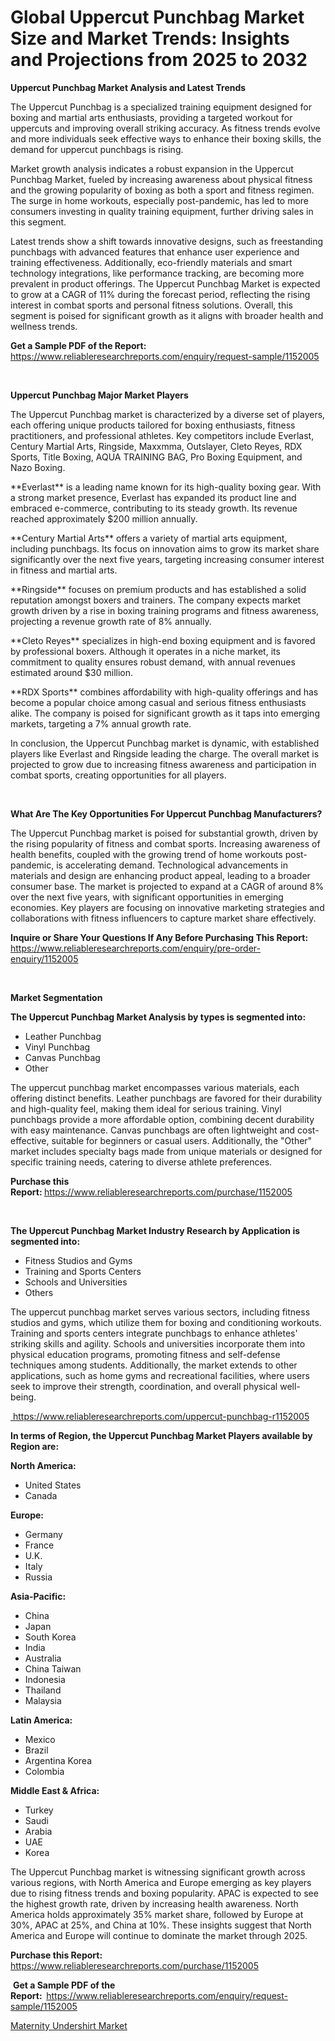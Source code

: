 <p><h1>Global Uppercut Punchbag Market Size and Market Trends: Insights and Projections from 2025 to 2032</h1></p><p><strong>Uppercut Punchbag Market Analysis and Latest Trends</strong></p>
<p><p>The Uppercut Punchbag is a specialized training equipment designed for boxing and martial arts enthusiasts, providing a targeted workout for uppercuts and improving overall striking accuracy. As fitness trends evolve and more individuals seek effective ways to enhance their boxing skills, the demand for uppercut punchbags is rising. </p><p>Market growth analysis indicates a robust expansion in the Uppercut Punchbag Market, fueled by increasing awareness about physical fitness and the growing popularity of boxing as both a sport and fitness regimen. The surge in home workouts, especially post-pandemic, has led to more consumers investing in quality training equipment, further driving sales in this segment. </p><p>Latest trends show a shift towards innovative designs, such as freestanding punchbags with advanced features that enhance user experience and training effectiveness. Additionally, eco-friendly materials and smart technology integrations, like performance tracking, are becoming more prevalent in product offerings. The Uppercut Punchbag Market is expected to grow at a CAGR of 11% during the forecast period, reflecting the rising interest in combat sports and personal fitness solutions. Overall, this segment is poised for significant growth as it aligns with broader health and wellness trends.</p></p>
<p><strong>Get a Sample PDF of the Report:&nbsp;</strong> <a href="https://www.reliableresearchreports.com/enquiry/request-sample/1152005?utm_campaign=2201&utm_medium=2&utm_source=Github&utm_content=ia&utm_term=07022025&utm_id=uppercut-punchbag">https://www.reliableresearchreports.com/enquiry/request-sample/1152005</a></p>
<p>&nbsp;</p>
<p><strong>Uppercut Punchbag Major Market Players</strong></p>
<p><p>The Uppercut Punchbag market is characterized by a diverse set of players, each offering unique products tailored for boxing enthusiasts, fitness practitioners, and professional athletes. Key competitors include Everlast, Century Martial Arts, Ringside, Maxxmma, Outslayer, Cleto Reyes, RDX Sports, Title Boxing, AQUA TRAINING BAG, Pro Boxing Equipment, and Nazo Boxing.</p><p>**Everlast** is a leading name known for its high-quality boxing gear. With a strong market presence, Everlast has expanded its product line and embraced e-commerce, contributing to its steady growth. Its revenue reached approximately $200 million annually.</p><p>**Century Martial Arts** offers a variety of martial arts equipment, including punchbags. Its focus on innovation aims to grow its market share significantly over the next five years, targeting increasing consumer interest in fitness and martial arts.</p><p>**Ringside** focuses on premium products and has established a solid reputation amongst boxers and trainers. The company expects market growth driven by a rise in boxing training programs and fitness awareness, projecting a revenue growth rate of 8% annually.</p><p>**Cleto Reyes** specializes in high-end boxing equipment and is favored by professional boxers. Although it operates in a niche market, its commitment to quality ensures robust demand, with annual revenues estimated around $30 million.</p><p>**RDX Sports** combines affordability with high-quality offerings and has become a popular choice among casual and serious fitness enthusiasts alike. The company is poised for significant growth as it taps into emerging markets, targeting a 7% annual growth rate.</p><p>In conclusion, the Uppercut Punchbag market is dynamic, with established players like Everlast and Ringside leading the charge. The overall market is projected to grow due to increasing fitness awareness and participation in combat sports, creating opportunities for all players.</p></p>
<p>&nbsp;</p>
<p><strong>What Are The Key Opportunities For Uppercut Punchbag Manufacturers?</strong></p>
<p><p>The Uppercut Punchbag market is poised for substantial growth, driven by the rising popularity of fitness and combat sports. Increasing awareness of health benefits, coupled with the growing trend of home workouts post-pandemic, is accelerating demand. Technological advancements in materials and design are enhancing product appeal, leading to a broader consumer base. The market is projected to expand at a CAGR of around 8% over the next five years, with significant opportunities in emerging economies. Key players are focusing on innovative marketing strategies and collaborations with fitness influencers to capture market share effectively.</p></p>
<p><strong>Inquire or Share Your Questions If Any Before Purchasing This Report:</strong> <a href="https://www.reliableresearchreports.com/enquiry/pre-order-enquiry/1152005?utm_campaign=2201&utm_medium=2&utm_source=Github&utm_content=ia&utm_term=07022025&utm_id=uppercut-punchbag">https://www.reliableresearchreports.com/enquiry/pre-order-enquiry/1152005</a></p>
<p>&nbsp;</p>
<p><strong>Market Segmentation</strong></p>
<p><strong>The Uppercut Punchbag Market Analysis by types is segmented into:</strong></p>
<p><ul><li>Leather Punchbag</li><li>Vinyl Punchbag</li><li>Canvas Punchbag</li><li>Other</li></ul></p>
<p><p>The uppercut punchbag market encompasses various materials, each offering distinct benefits. Leather punchbags are favored for their durability and high-quality feel, making them ideal for serious training. Vinyl punchbags provide a more affordable option, combining decent durability with easy maintenance. Canvas punchbags are often lightweight and cost-effective, suitable for beginners or casual users. Additionally, the "Other" market includes specialty bags made from unique materials or designed for specific training needs, catering to diverse athlete preferences.</p></p>
<p><strong>Purchase this Report:&nbsp;</strong><a href="https://www.reliableresearchreports.com/purchase/1152005?utm_campaign=2201&utm_medium=2&utm_source=Github&utm_content=ia&utm_term=07022025&utm_id=uppercut-punchbag">https://www.reliableresearchreports.com/purchase/1152005</a></p>
<p>&nbsp;</p>
<p><strong>The Uppercut Punchbag Market Industry Research by Application is segmented into:</strong></p>
<p><ul><li>Fitness Studios and Gyms</li><li>Training and Sports Centers</li><li>Schools and Universities</li><li>Others</li></ul></p>
<p><p>The uppercut punchbag market serves various sectors, including fitness studios and gyms, which utilize them for boxing and conditioning workouts. Training and sports centers integrate punchbags to enhance athletes' striking skills and agility. Schools and universities incorporate them into physical education programs, promoting fitness and self-defense techniques among students. Additionally, the market extends to other applications, such as home gyms and recreational facilities, where users seek to improve their strength, coordination, and overall physical well-being.</p></p>
<p><a href="https://www.reliableresearchreports.com/uppercut-punchbag-r1152005?utm_campaign=2201&utm_medium=2&utm_source=Github&utm_content=ia&utm_term=07022025&utm_id=uppercut-punchbag">&nbsp;https://www.reliableresearchreports.com/uppercut-punchbag-r1152005</a></p>
<p><strong>In terms of Region, the Uppercut Punchbag Market Players available by Region are:</strong></p>
<p>
    <p> <strong> North America: </strong>
        <ul>
            <li>United States</li>
            <li>Canada</li>
        </ul>
        </p> 
    <p> <strong> Europe: </strong>
        <ul>
            <li>Germany</li>
            <li>France</li>
            <li>U.K.</li>
            <li>Italy</li>
            <li>Russia</li>
        </ul>
        </p> 
    <p> <strong> Asia-Pacific: </strong>
        <ul>
            <li>China</li>
            <li>Japan</li>
            <li>South Korea</li>
            <li>India</li>
            <li>Australia</li>
            <li>China Taiwan</li>
            <li>Indonesia</li>
            <li>Thailand</li>
            <li>Malaysia</li>
        </ul>
        </p> 
    <p> <strong> Latin America: </strong>
        <ul>
            <li>Mexico</li>
            <li>Brazil</li>
            <li>Argentina Korea</li>
            <li>Colombia</li>
        </ul>
        </p> 
    <p> <strong> Middle East & Africa: </strong>
        <ul>
            <li>Turkey</li>
            <li>Saudi</li>
            <li>Arabia</li>
            <li>UAE</li>
            <li>Korea</li>
        </ul>
    </p>
    </p>
<p><p>The Uppercut Punchbag market is witnessing significant growth across various regions, with North America and Europe emerging as key players due to rising fitness trends and boxing popularity. APAC is expected to see the highest growth rate, driven by increasing health awareness. North America holds approximately 35% market share, followed by Europe at 30%, APAC at 25%, and China at 10%. These insights suggest that North America and Europe will continue to dominate the market through 2025.</p></p>
<p><strong>Purchase this Report: </strong><a href="https://www.reliableresearchreports.com/purchase/1152005?utm_campaign=2201&utm_medium=2&utm_source=Github&utm_content=ia&utm_term=07022025&utm_id=uppercut-punchbag">https://www.reliableresearchreports.com/purchase/1152005</a></p>
<p>&nbsp;<strong>Get a Sample PDF of the Report:&nbsp;&nbsp;</strong><a href="https://www.reliableresearchreports.com/enquiry/request-sample/1152005?utm_campaign=2201&utm_medium=2&utm_source=Github&utm_content=ia&utm_term=07022025&utm_id=uppercut-punchbag">https://www.reliableresearchreports.com/enquiry/request-sample/1152005</a></p>
<p><strong></strong></p>
<p><p><a href="https://github.com/gerdabatiskzv9/Market-Research-Report-List-1/blob/main/maternity-undershirt-market.md?utm_campaign=2201&utm_medium=2&utm_source=Github&utm_content=ia&utm_term=07022025&utm_id=uppercut-punchbag">Maternity Undershirt Market</a></p></p>